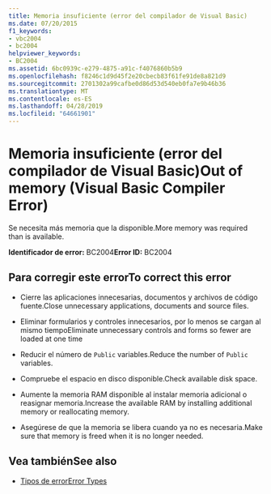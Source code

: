 ```yaml
---
title: Memoria insuficiente (error del compilador de Visual Basic)
ms.date: 07/20/2015
f1_keywords:
- vbc2004
- bc2004
helpviewer_keywords:
- BC2004
ms.assetid: 6bc0939c-e279-4875-a91c-f4076860b5b9
ms.openlocfilehash: f8246c1d9d45f2e20cbecb83f61fe91de8a821d9
ms.sourcegitcommit: 2701302a99cafbe0d86d53d540eb0fa7e9b46b36
ms.translationtype: MT
ms.contentlocale: es-ES
ms.lasthandoff: 04/28/2019
ms.locfileid: "64661901"
---
```

# <a name="out-of-memory-visual-basic-compiler-error"></a><span data-ttu-id="0e277-102">Memoria insuficiente (error del compilador de Visual Basic)</span><span class="sxs-lookup"><span data-stu-id="0e277-102">Out of memory (Visual Basic Compiler Error)</span></span>
<span data-ttu-id="0e277-103">Se necesita más memoria que la disponible.</span><span class="sxs-lookup"><span data-stu-id="0e277-103">More memory was required than is available.</span></span>  
  
 <span data-ttu-id="0e277-104">**Identificador de error:** BC2004</span><span class="sxs-lookup"><span data-stu-id="0e277-104">**Error ID:** BC2004</span></span>  
  
## <a name="to-correct-this-error"></a><span data-ttu-id="0e277-105">Para corregir este error</span><span class="sxs-lookup"><span data-stu-id="0e277-105">To correct this error</span></span>  
  
- <span data-ttu-id="0e277-106">Cierre las aplicaciones innecesarias, documentos y archivos de código fuente.</span><span class="sxs-lookup"><span data-stu-id="0e277-106">Close unnecessary applications, documents and source files.</span></span>  
  
- <span data-ttu-id="0e277-107">Eliminar formularios y controles innecesarios, por lo menos se cargan al mismo tiempo</span><span class="sxs-lookup"><span data-stu-id="0e277-107">Eliminate unnecessary controls and forms so fewer are loaded at one time</span></span>  
  
- <span data-ttu-id="0e277-108">Reducir el número de `Public` variables.</span><span class="sxs-lookup"><span data-stu-id="0e277-108">Reduce the number of `Public` variables.</span></span>  
  
- <span data-ttu-id="0e277-109">Compruebe el espacio en disco disponible.</span><span class="sxs-lookup"><span data-stu-id="0e277-109">Check available disk space.</span></span>  
  
- <span data-ttu-id="0e277-110">Aumente la memoria RAM disponible al instalar memoria adicional o reasignar memoria.</span><span class="sxs-lookup"><span data-stu-id="0e277-110">Increase the available RAM by installing additional memory or reallocating memory.</span></span>  
  
- <span data-ttu-id="0e277-111">Asegúrese de que la memoria se libera cuando ya no es necesaria.</span><span class="sxs-lookup"><span data-stu-id="0e277-111">Make sure that memory is freed when it is no longer needed.</span></span>  
  
## <a name="see-also"></a><span data-ttu-id="0e277-112">Vea también</span><span class="sxs-lookup"><span data-stu-id="0e277-112">See also</span></span>

- [<span data-ttu-id="0e277-113">Tipos de error</span><span class="sxs-lookup"><span data-stu-id="0e277-113">Error Types</span></span>](../../../visual-basic/programming-guide/language-features/error-types.md)

